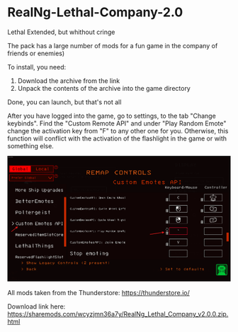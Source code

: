 # RealNg-Lethal-Company-2.0
Lethal Extended, but whithout cringe

The pack has a large number of mods for a fun game in the company of friends or enemies)

To install, you need:

  1) Download the archive from the link
  2) Unpack the contents of the archive into the game directory

Done, you can launch, but that's not all

  After you have logged into the game, go to settings, to the tab "Change keybinds".
  Find the "Custom Remote API" and under "Play Random Emote" change the activation key from "F" to any other one for you.
  Otherwise, this function will conflict with the activation of the flashlight in the game or with something else.

![Image alt](https://github.com/lkajitsul/RealNg-Lethal-Company-2.0/blob/main/Screenshot.png)

All mods taken from the Thunderstore: https://thunderstore.io/

Download link here: https://sharemods.com/wcyzjmn36a7y/RealNg_Lethal_Company_v2.0.0.zip.html
